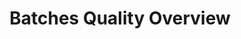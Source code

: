 ---
layout: article
title: Batches Quality Overview
description: 
  - This design includes the current order status in production
lang: cn
weight: 650
isDraft: true
ref: Batches_Quality
category:
  - Food
  - Production
  - Batches
  - Production
image: Batches_Quality_EN.png
download: Batches_Quality_EN.pbmx
overview_description:
overview_benefits:
overview_data_sources:
---